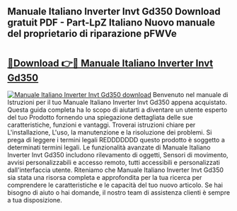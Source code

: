 ## Manuale Italiano Inverter Invt Gd350 Download gratuit PDF - Part-LpZ Italiano Nuovo manuale del proprietario di riparazione pFWVe

# <h2><a href="http://dfcu8g.blite.top/?on=Manuale+Italiano+Inverter+Invt+Gd350">🔗Download 👉🔴 Manuale Italiano Inverter Invt Gd350</a></h2>

[![Manuale Italiano Inverter Invt Gd350 download](https://i.imgur.com/lujVjoI.png)](http://dfcu8g.blite.top/?on=Manuale+Italiano+Inverter+Invt+Gd350)
Benvenuto nel manuale di Istruzioni per il tuo Manuale Italiano Inverter Invt Gd350 appena acquistato. Questa guida completa ha lo scopo di aiutarti a diventare un utente esperto del tuo Prodotto fornendo una spiegazione dettagliata delle sue caratteristiche, funzioni e vantaggi. Troverai istruzioni chiare per L'installazione, L'uso, la manutenzione e la risoluzione dei problemi. Si prega di leggere i termini legali REDDDDDDD questo prodotto è soggetto a determinati termini legali. Le funzionalità avanzate di Manuale Italiano Inverter Invt Gd350 includono rilevamento di oggetti, Sensori di movimento, avvisi personalizzabili e accesso remoto, tutti accessibili e personalizzati dall'interfaccia utente. Riteniamo che Manuale Italiano Inverter Invt Gd350 sia stata una risorsa completa e approfondita per la tua ricerca per comprendere le caratteristiche e le capacità del tuo nuovo articolo. Se hai bisogno di aiuto o hai domande, il nostro team di assistenza clienti è sempre a tua disposizione.
